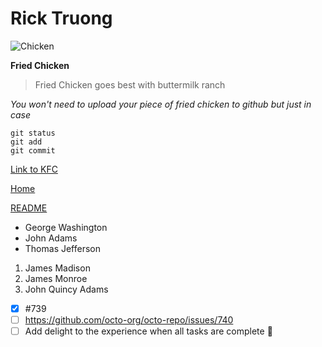 # Rick Truong
![Chicken](https://thestayathomechef.com/wp-content/uploads/2016/06/Fried-Chicken-4-1.jpg)

**Fried Chicken**
> Fried Chicken goes best with buttermilk ranch

*You won't need to upload your piece of fried chicken to github but just in case*
```
git status
git add
git commit
```

[Link to KFC](https://www.kfc.com/)

[Home](#rick-truong)

[README](README.md)

- George Washington
- John Adams
- Thomas Jefferson

1. James Madison
2. James Monroe
3. John Quincy Adams

- [x] #739
- [ ] https://github.com/octo-org/octo-repo/issues/740
- [ ] Add delight to the experience when all tasks are complete :tada: